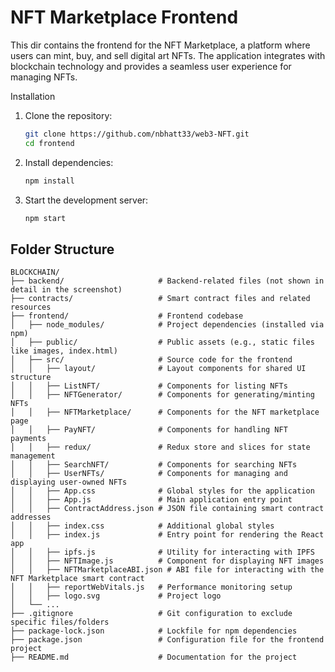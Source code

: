 # NFT Marketplace Frontend

This dir contains the frontend for the NFT Marketplace, a platform where users can mint, buy, and sell digital art NFTs. The application integrates with blockchain technology and provides a seamless user experience for managing NFTs.

Installation

1. Clone the repository:

   ```bash
   git clone https://github.com/nbhatt33/web3-NFT.git
   cd frontend
   ```
2. Install dependencies:

   ```bash
   npm install
   ```
3. Start the development server:

   ```bash
   npm start
   ```

## Folder Structure

```
BLOCKCHAIN/
├── backend/                     # Backend-related files (not shown in detail in the screenshot)
├── contracts/                   # Smart contract files and related resources
├── frontend/                    # Frontend codebase
│   ├── node_modules/            # Project dependencies (installed via npm)
│   ├── public/                  # Public assets (e.g., static files like images, index.html)
│   ├── src/                     # Source code for the frontend
│   │   ├── layout/              # Layout components for shared UI structure
│   │   ├── ListNFT/             # Components for listing NFTs
│   │   ├── NFTGenerator/        # Components for generating/minting NFTs
│   │   ├── NFTMarketplace/      # Components for the NFT marketplace page
│   │   ├── PayNFT/              # Components for handling NFT payments
│   │   ├── redux/               # Redux store and slices for state management
│   │   ├── SearchNFT/           # Components for searching NFTs
│   │   ├── UserNFTs/            # Components for managing and displaying user-owned NFTs
│   │   ├── App.css              # Global styles for the application
│   │   ├── App.js               # Main application entry point
│   │   ├── ContractAddress.json # JSON file containing smart contract addresses
│   │   ├── index.css            # Additional global styles
│   │   ├── index.js             # Entry point for rendering the React app
│   │   ├── ipfs.js              # Utility for interacting with IPFS
│   │   ├── NFTImage.js          # Component for displaying NFT images
│   │   ├── NFTMarketplaceABI.json # ABI file for interacting with the NFT Marketplace smart contract
│   │   ├── reportWebVitals.js   # Performance monitoring setup
│   │   ├── logo.svg             # Project logo
│   └── ...
├── .gitignore                   # Git configuration to exclude specific files/folders
├── package-lock.json            # Lockfile for npm dependencies
├── package.json                 # Configuration file for the frontend project
├── README.md                    # Documentation for the project
```
